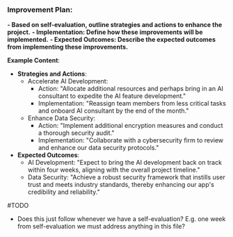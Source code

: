 ### Improvement Plan:
**- Based on self-evaluation, outline strategies and actions to enhance the project.**
**- Implementation: Define how these improvements will be implemented.**
**- Expected Outcomes: Describe the expected outcomes from implementing these improvements.**


**Example Content**:
- **Strategies and Actions**:
    - Accelerate AI Development:
        - Action: "Allocate additional resources and perhaps bring in an AI consultant to expedite the AI feature development."
        - Implementation: "Reassign team members from less critical tasks and onboard AI consultant by the end of the month."
    - Enhance Data Security:
        - Action: "Implement additional encryption measures and conduct a thorough security audit."
        - Implementation: "Collaborate with a cybersecurity firm to review and enhance our data security protocols."
- **Expected Outcomes**:
    - AI Development: "Expect to bring the AI development back on track within four weeks, aligning with the overall project timeline."
    - Data Security: "Achieve a robust security framework that instills user trust and meets industry standards, thereby enhancing our app's credibility and reliability."


#TODO 
- Does this just follow whenever we have a self-evaluation? E.g. one week from self-evaluation we must address anything in this file?

